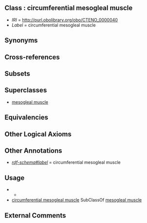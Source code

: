 
## Class : circumferential mesogleal muscle

 * *IRI* = http://purl.obolibrary.org/obo/CTENO_0000040
 * *Label* = circumferential mesogleal muscle

## Synonyms


## Cross-references


## Subsets


## Superclasses

 * [mesogleal muscle](../../CTENO/38/CTENO_0000038.md)

## Equivalencies


## Other Logical Axioms


## Other Annotations

 * *[rdf-schema#label](../../el/rdf-schema#label.md)* = circumferential mesogleal muscle

## Usage

 * -
 * [circumferential mesogleal muscle](../../CTENO/40/CTENO_0000040.md) SubClassOf [mesogleal muscle](../../CTENO/38/CTENO_0000038.md)

## External Comments

